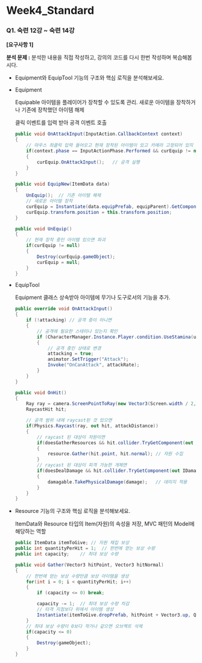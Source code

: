 # Week4_Standard
### Q1. 숙련 12강 ~ 숙련 14강

**[요구사항 1]**

**분석 문제 :** 분석한 내용을 직접 작성하고, 강의의 코드를 다시 한번 작성하며 복습해봅시다.

- Equipment와 EquipTool 기능의 구조와 핵심 로직을 분석해보세요.
- Equipment
    
    <aside>
    
    Equipable 아이템을 플레이어가 장착할 수 있도록 관리. 새로운 아이템을 장착하거나 기존에 장착했던 아이템 해제
    
    클릭 이벤트를 입력 받아 공격 이벤트 호출
    
    </aside>
    
    ```csharp
    public void OnAttackInput(InputAction.CallbackContext context)
    {
        // 마우스 좌클릭 입력 들어오고 현재 장착된 아이템이 있고 카메라 고정되어 있지 않으면
        if(context.phase == InputActionPhase.Performed && curEquip != null && controller.canLook) 
        {
            curEquip.OnAttackInput();   // 공격 실행
        }
    }
    
    public void EquipNew(ItemData data)
    {
        UnEquip();  // 기존 아이템 해제
        // 새로운 아이템 장착        
        curEquip = Instantiate(data.equipPrefab, equipParent).GetComponent<Equip>();
        curEquip.transform.position = this.transform.position;
    }
    
    public void UnEquip()
    {
        // 현재 장착 중인 아이템 있으면 파괴
        if(curEquip != null)
        {
            Destroy(curEquip.gameObject);
            curEquip = null;
        }
    }
    ```
    
- EquipTool
    
    <aside>
    
    Equipment 클래스 상속받아 아이템에 무기나 도구로서의 기능을 추가.
    
    </aside>
    
    ```csharp
    public override void OnAttackInput()
    {
        if (!attacking) // 공격 중이 아니면
        {
            // 공격에 필요한 스테미나 있는지 확인
            if (CharacterManager.Instance.Player.condition.UseStamina(useStamina))
            {
                // 공격 중인 상태로 변경
                attacking = true;
                animator.SetTrigger("Attack");
                Invoke("OnCanAttack", attackRate);
            }
        }
    }
    
    public void OnHit()
    {
        Ray ray = camera.ScreenPointToRay(new Vector3(Screen.width / 2, Screen.height / 2, 0));
        RaycastHit hit;
    
        // 공격 범위 내에 raycast된 것 있으면
        if(Physics.Raycast(ray, out hit, attackDistance))
        {
            // raycast 된 대상이 자원이면
            if(doesGatherResources && hit.collider.TryGetComponent(out Resource resource))
            {
                resource.Gather(hit.point, hit.normal); // 자원 수집
            }
            // raycast 된 대상이 피격 가능한 개체면
            if(doesDealDamage && hit.collider.TryGetComponent(out IDamagable damagable))
            {
                damagable.TakePhysicalDamage(damage);   // 데미지 적용
            }
        }
    }
    ```
    
- Resource 기능의 구조와 핵심 로직을 분석해보세요.
    
    <aside>
    
    ItemData와 Resource 타입의 Item(자원)의 속성을 저장, MVC 패턴의 Model에 해당하는 역할
    
    </aside>
    
    ```csharp
    public ItemData itemToGive; // 자원 채집 보상
    public int quantityPerHit = 1;  // 한번에 얻는 보상 수량
    public int capacity;    // 최대 보상 수량
    
    public void Gather(Vector3 hitPoint, Vector3 hitNormal)
    {
        // 한번에 얻는 보상 수량만큼 보상 아이템을 생성
        for(int i = 0; i < quantityPerHit; i++)
        {
            if (capacity <= 0) break;
    
            capacity -= 1;  // 최대 보상 수량 차감
            // 타격 지점보다 위에서 아이템 생성
            Instantiate(itemToGive.dropPrefab, hitPoint + Vector3.up, Quaternion.LookRotation(hitNormal, Vector3.up));
        }
        // 최대 보상 수량이 0보다 작거나 같으면 오브젝트 삭제
        if(capacity <= 0)
        {
            Destroy(gameObject);
        }
    }
    ```
